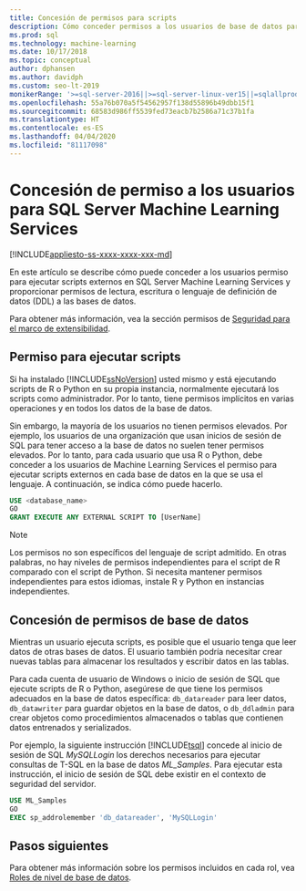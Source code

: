```yaml
---
title: Concesión de permisos para scripts
description: Cómo conceder permisos a los usuarios de base de datos para la ejecución de scripts de R y Python en SQL Server Machine Learning Services.
ms.prod: sql
ms.technology: machine-learning
ms.date: 10/17/2018
ms.topic: conceptual
author: dphansen
ms.author: davidph
ms.custom: seo-lt-2019
monikerRange: '>=sql-server-2016||>=sql-server-linux-ver15||=sqlallproducts-allversions'
ms.openlocfilehash: 55a76b070a5f54562957f138d55896b49dbb15f1
ms.sourcegitcommit: 68583d986ff5539fed73eacb7b2586a71c37b1fa
ms.translationtype: HT
ms.contentlocale: es-ES
ms.lasthandoff: 04/04/2020
ms.locfileid: "81117098"
---
```

# <a name="give-users-permission-to-sql-server-machine-learning-services"></a>Concesión de permiso a los usuarios para SQL Server Machine Learning Services
[!INCLUDE[appliesto-ss-xxxx-xxxx-xxx-md](../../includes/appliesto-ss-xxxx-xxxx-xxx-md.md)]

En este artículo se describe cómo puede conceder a los usuarios permiso para ejecutar scripts externos en SQL Server Machine Learning Services y proporcionar permisos de lectura, escritura o lenguaje de definición de datos (DDL) a las bases de datos.

Para obtener más información, vea la sección permisos de [Seguridad para el marco de extensibilidad](../../machine-learning/concepts/security.md#permissions).

<a name="permissions-external-script"></a>

## <a name="permission-to-run-scripts"></a>Permiso para ejecutar scripts

Si ha instalado [!INCLUDE[ssNoVersion](../../includes/ssnoversion-md.md)] usted mismo y está ejecutando scripts de R o Python en su propia instancia, normalmente ejecutará los scripts como administrador. Por lo tanto, tiene permisos implícitos en varias operaciones y en todos los datos de la base de datos.

Sin embargo, la mayoría de los usuarios no tienen permisos elevados. Por ejemplo, los usuarios de una organización que usan inicios de sesión de SQL para tener acceso a la base de datos no suelen tener permisos elevados. Por lo tanto, para cada usuario que usa R o Python, debe conceder a los usuarios de Machine Learning Services el permiso para ejecutar scripts externos en cada base de datos en la que se usa el lenguaje. A continuación, se indica cómo puede hacerlo.

```sql
USE <database_name>
GO
GRANT EXECUTE ANY EXTERNAL SCRIPT TO [UserName]
```

> [!NOTE]
> Los permisos no son específicos del lenguaje de script admitido. En otras palabras, no hay niveles de permisos independientes para el script de R comparado con el script de Python. Si necesita mantener permisos independientes para estos idiomas, instale R y Python en instancias independientes.

<a name="permissions-db"></a> 

## <a name="grant-databases-permissions"></a>Concesión de permisos de base de datos

Mientras un usuario ejecuta scripts, es posible que el usuario tenga que leer datos de otras bases de datos. El usuario también podría necesitar crear nuevas tablas para almacenar los resultados y escribir datos en las tablas.

Para cada cuenta de usuario de Windows o inicio de sesión de SQL que ejecute scripts de R o Python, asegúrese de que tiene los permisos adecuados en la base de datos específica: `db_datareader` para leer datos, `db_datawriter` para guardar objetos en la base de datos, o `db_ddladmin` para crear objetos como procedimientos almacenados o tablas que contienen datos entrenados y serializados.

Por ejemplo, la siguiente instrucción [!INCLUDE[tsql](../../includes/tsql-md.md)] concede al inicio de sesión de SQL *MySQLLogin* los derechos necesarios para ejecutar consultas de T-SQL en la base de datos *ML_Samples*. Para ejecutar esta instrucción, el inicio de sesión de SQL debe existir en el contexto de seguridad del servidor.

```sql
USE ML_Samples
GO
EXEC sp_addrolemember 'db_datareader', 'MySQLLogin'
```

## <a name="next-steps"></a>Pasos siguientes

Para obtener más información sobre los permisos incluidos en cada rol, vea [Roles de nivel de base de datos](../../relational-databases/security/authentication-access/database-level-roles.md).